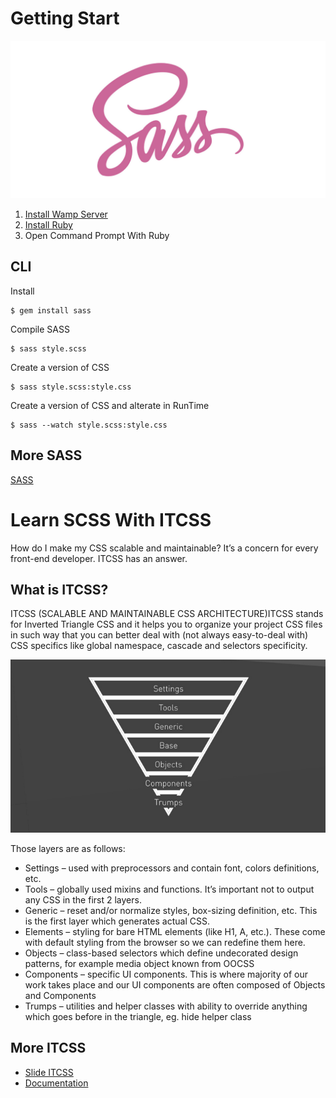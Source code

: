 # Getting Start
![sass.jpg](assets/images/sass.jpg)

1. [Install Wamp Server](https://sourceforge.net/projects/wampserver/)
2. [Install Ruby](http://rubyinstaller.org/)
3. Open Command Prompt With Ruby 

## CLI
Install
```
$ gem install sass
```
Compile SASS
```
$ sass style.scss     
```
Create a version of CSS
```
$ sass style.scss:style.css    
```    
Create a version of CSS and alterate in RunTime
```
$ sass --watch style.scss:style.css   
``` 
## More SASS
[SASS](https://github.com/sass/sass)

# Learn SCSS With ITCSS
How do I make my CSS scalable and maintainable? It’s a concern for every front-end developer. ITCSS has an answer.

## What is ITCSS?
ITCSS (SCALABLE AND MAINTAINABLE CSS ARCHITECTURE)ITCSS stands for Inverted Triangle CSS and it helps you to organize your project CSS files in such way that you can better deal with (not always easy-to-deal with) CSS specifics like global namespace, cascade and selectors specificity.


![triangle.png](assets/images/triangle.png)

Those layers are as follows:

- Settings – used with preprocessors and contain font, colors definitions, etc.
- Tools – globally used mixins and functions. It’s important not to output any CSS in the first 2 layers.
- Generic – reset and/or normalize styles, box-sizing definition, etc. This is the first layer which generates actual CSS.
- Elements – styling for bare HTML elements (like H1, A, etc.). These come with default styling from the browser so we can redefine them here.
- Objects – class-based selectors which define undecorated design patterns, for example media object known from OOCSS
- Components – specific UI components. This is where majority of our work takes place and our UI components are often composed of Objects and Components
- Trumps – utilities and helper classes with ability to override anything which goes before in the triangle, eg. hide helper class

## More ITCSS
- [Slide ITCSS](http://slides.com/vazdanilo/organizacao-css#/31)
- [Documentation](http://itcss.io/)